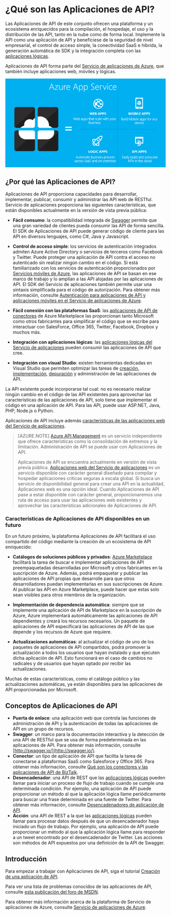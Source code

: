 <properties 
	pageTitle="¿Qué son las Aplicaciones de API?" 
	description="Descubra por qué el Servicio de aplicaciones de Azure es la mejor plataforma para desarrollar, publicar y hospedar API RESTful." 
	services="app-service\api" 
	documentationCenter=".net" 
	authors="tdykstra" 
	manager="wpickett" 
	editor="jimbe"/>

<tags 
	ms.service="app-service-api" 
	ms.workload="web" 
	ms.tgt_pltfrm="na" 
	ms.devlang="na" 
	ms.topic="article" 
	ms.date="07/30/2015" 
	ms.author="tdykstra"/>

# ¿Qué son las Aplicaciones de API?

Las Aplicaciones de API de este conjunto ofrecen una plataforma y un ecosistema enriquecidos para la compilación, el hospedaje, el uso y la distribución de las API, tanto en la nube como de forma local. Implemente la API como una aplicación de API y benefíciese de la seguridad de nivel empresarial, el control de acceso simple, la conectividad SaaS e híbrida, la generación automática de SDK y la integración completa con las [aplicaciones lógicas](../app-service-logic/app-service-logic-what-are-logic-apps.md).

Aplicaciones de API forma parte del [Servicio de aplicaciones de Azure](../app-service/app-service-value-prop-what-is.md), que también incluye aplicaciones web, móviles y lógicas.

![](./media/app-service-api-apps-why-best-platform/appservicesuite.png)

## ¿Por qué las Aplicaciones de API?

Aplicaciones de API proporciona capacidades para desarrollar, implementar, publicar, consumir y administrar las API web de RESTful. Servicio de aplicaciones proporciona las siguientes características, que están disponibles actualmente en la versión de vista previa pública:

- **Fácil consumo**: la compatibilidad integrada de [Swagger](http://swagger.io/) permite que una gran variedad de clientes pueda consumir las API de forma sencilla. El SDK de Aplicaciones de API puede generar código de cliente para las API en diversos lenguajes, como C#, Java y Javascript.

- **Control de acceso simple**: los servicios de autenticación integrados admiten Azure Active Directory o servicios de terceros como Facebook y Twitter. Puede proteger una aplicación de API contra el acceso no autenticado sin realizar ningún cambio en el código. Si está familiarizado con los servicios de autenticación proporcionados por [Servicios móviles de Azure](../mobile-services-windows-dotnet-how-to-use-client-library.md#authentication), las aplicaciones de API se basan en ese marco de trabajo y lo amplían a las API alojadas por las aplicaciones de API. El SDK del Servicio de aplicaciones también permite usar una sintaxis simplificada para el código de autorización. Para obtener más información, consulte [Autenticación para aplicaciones de API y aplicaciones móviles en el Servicio de aplicaciones de Azure](../app-service/app-service-authentication-overview.md).

- **Fácil conexión con las plataformas SaaS**: las [aplicaciones de API de conectores](../app-service-logic/app-service-logic-what-are-biztalk-api-apps.md) de Azure Marketplace las proporcionan tanto Microsoft como otros fabricantes para simplificar el código que se escribe para interactuar con SalesForce, Office 365, Twitter, Facebook, Dropbox y muchos más.

- **Integración con aplicaciones lógicas**: las [aplicaciones lógicas del Servicio de aplicaciones](../app-service-logic/app-service-logic-what-are-logic-apps.md) pueden consumir las aplicaciones de API que cree.

- **Integración con visual Studio**: existen herramientas dedicadas en Visual Studio que permiten optimizar las tareas de [creación](app-service-dotnet-create-api-app.md), [implementación](app-service-dotnet-deploy-api-app.md), [depuración](app-service-dotnet-remotely-debug-api-app) y administración de las aplicaciones de API.

La API existente puede incorporarse tal cual: no es necesario realizar ningún cambio en el código de las API existentes para aprovechar las características de las aplicaciones de API, solo tiene que implementar el código en una aplicación de API. Para las API, puede usar ASP.NET, Java, PHP, Node.js o Python.

Aplicaciones de API incluye además [características de las aplicaciones web del Servicio de aplicaciones](../app-service-web/app-service-web-overview.md).

>[AZURE.NOTE] [Azure API Management](/services/api-management/) es un servicio independiente que ofrece características como la consolidación de extremos y la limitación. Administración de API se puede usar con Aplicaciones de API.
>
>Aplicaciones de API se encuentra actualmente en versión de vista previa pública. [Aplicaciones web del Servicio de aplicaciones](../app-service-web/app-service-web-overview.md) es un servicio disponible con carácter general diseñado para compilar y hospedar aplicaciones críticas seguras a escala global. Si busca un servicio de disponibilidad general para crear una API en la actualidad, Aplicaciones web es una opción ideal. Cuando Aplicaciones de API pase a estar disponible con carácter general, proporcionaremos una ruta de acceso para usar las aplicaciones web existentes y aprovechar las características adicionales de Aplicaciones de API.

### Características de Aplicaciones de API disponibles en un futuro

En un futuro próximo, la plataforma Aplicaciones de API facilitará el uso compartido del código mediante la creación de un ecosistema de API enriquecido:

- **Catálogos de soluciones públicos y privados**: [Azure Marketplace](http://azure.microsoft.com/marketplace/) facilitará la tarea de buscar e implementar aplicaciones de API preempaquetadas desarrolladas por Microsoft y otros fabricantes en la suscripción de Azure. Además, podrá empaquetar y publicar las aplicaciones de API propias que desarrolle para que otros desarrolladores puedan implementarlas en sus suscripciones de Azure. Al publicar las API en Azure Marketplace, puede hacer que estas solo sean visibles para otros miembros de la organización. 

- **Implementación de dependencia automática**: siempre que se implemente una aplicación de API de Marketplace en la suscripción de Azure, Azure implementará automáticamente las aplicaciones de API dependientes y creará los recursos necesarios. Un paquete de aplicaciones de API especificará las aplicaciones de API de las que depende y los recursos de Azure que requiere.

- **Actualizaciones automáticas**: al actualizar el código de uno de los paquetes de aplicaciones de API compartidos, podrá promover la actualización a todos los usuarios que hayan instalado y que ejecuten dicha aplicación de API. Esto funcionará en el caso de cambios no radicales y de usuarios que hayan optado por recibir las actualizaciones.

Muchas de estas características, como el catálogo público y las actualizaciones automáticas, ya están disponibles para las aplicaciones de API proporcionadas por Microsoft.

## Conceptos de Aplicaciones de API ##

- **Puerta de enlace**: una aplicación web que controla las funciones de administración de API y la autenticación de todas las aplicaciones de API en un grupo de recursos. 
- **Swagger**: un marco para la documentación interactiva y la detección de una API de RESTful que se usa de forma predeterminada en las aplicaciones de API. Para obtener más información, consulte [http://swagger.io/](http://swagger.io/).
- **Conector**: un tipo de aplicación de API que facilita la tarea de conectarse a plataformas SaaS como Salesforce y Office 365. Para obtener más información, consulte [Qué son los conectores y las aplicaciones de API de BizTalk](../app-service-logic/app-service-logic-what-are-biztalk-api-apps.md).
- **Desencadenador**: una API de REST que las [aplicaciones lógicas](../app-service-logic/app-service-logic-what-are-logic-apps.md) pueden llamar para iniciar un proceso de flujo de trabajo cuando se cumple una determinada condición. Por ejemplo, una aplicación de API puede proporcionar un método al que la aplicación lógica llame periódicamente para buscar una frase determinada en una fuente de Twitter. Para obtener más información, consulte [Desencadenadores de aplicación de API](app-service-api-dotnet-triggers.md).
- **Acción**: una API de REST a la que las [aplicaciones lógicas](../app-service-logic/app-service-logic-what-are-logic-apps.md) pueden llamar para procesar datos después de que un desencadenador haya iniciado un flujo de trabajo. Por ejemplo, una aplicación de API puede proporcionar un método al que la aplicación lógica llame para responder a un tweet encontrado por el desencadenador de Twitter. Las acciones son métodos de API expuestos por una definición de la API de Swagger.

## Introducción

Para empezar a trabajar con Aplicaciones de API, siga el tutorial [Creación de una aplicación de API](app-service-dotnet-create-api-app.md).

Para ver una lista de problemas conocidos de las aplicaciones de API, consulte [esta publicación del foro de MSDN](https://social.msdn.microsoft.com/Forums/en-US/7f8b42f2-ac0d-48b8-a35e-3b4934e1c25e/api-app-known-issues?forum=AzureAPIApps).

Para obtener más información acerca de la plataforma de Servicio de aplicaciones de Azure, consulte [Servicio de aplicaciones de Azure](../app-service/app-service-value-prop-what-is.md).

 

<!---HONumber=August15_HO6-->